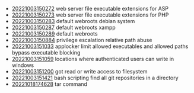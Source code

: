 - [20221003150272](/zet/20221003150272/README.md) web server file executable extensions for ASP
- [20221003150273](/zet/20221003150273/README.md) web server file executable extensions for PHP
- [20221003150283](/zet/20221003150283/README.md) default webroots debian system
- [20221003150287](/zet/20221003150287/README.md) default webroots xampp
- [20221003150289](/zet/20221003150289/README.md) default webroots
- [20221003150884](/zet/20221003150884/README.md) privilege escalation relative path abuse
- [20221003151033](/zet/20221003151033/README.md) applocker limit allowed executables and allowed paths bypass executable blocking
- [20221003151059](/zet/20221003151059/README.md) locations where authenticated users can write in windows
- [20221003151200](/zet/20221003151200/README.md) got read or write access to filesystem
- [20221003151421](/zet/20221003151421/README.md) bash scripting find all git repositories in a directory
- [20221018174628](/zet/20221018174628/README.md) tar command
